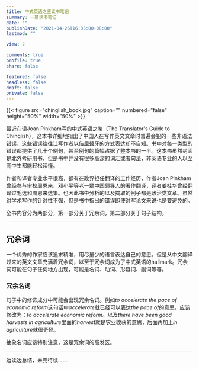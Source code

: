 ```yaml
---
title: 中式英语之鉴读书笔记
summary: 一篇读书笔记
date: ""
publishDate: "2021-04-26T16:35:00+08:00"
lastmod: ""

view: 2

comments: true
profile: true
share: false

featured: false
headless: false
draft: false
private: false
---
```


{{< figure src="chinglish_book.jpg" caption="" numbered="false" height="50%" width="50%" >}}

最近在读Joan Pinkham写的中式英语之鉴（The Translator's Guide to Chinglish），这本书详细地指出了中国人在写作英文文章时普遍会犯的一些非语法错误，这些错误往往让写作者以佶屈聱牙的方式表达却不自知。书中对每一类型的错误都提供了几十个例句，甚至例句的篇幅占据了整本书的一半。这本书虽然封面是北外考研用书，但是书中并没有很多高深的词汇或者句法，非英语专业的人以至高中生都能轻松读懂。

作者和译者专业水平很高，都有在政界担任翻译的工作经历，作者Joan Pinkham曾经参与审校周恩来、邓小平等老一辈中国领导人的著作翻译，译者姜桂华曾经翻译过毛选和周恩来选集。也因此书中分析的以及摘取的例子都是政治类文章。虽然对学术写作的针对性不强，但是书中指出的错误即使对写论文来说也是要避免的。

全书内容分为两部分，第一部分关于冗余词，第二部分关于句子结构。

---

## **冗余词**

一个优秀的作家应该追求精准，用尽量少的语言表达自己的意思。但是从中文翻译过来的英文文章充满着冗余词，以至于冗余词成为了中式英语的hallmark。冗余词可能在句子任何地方出现，可能是名词、动词、形容词、副词等等。

### **冗余名词**

句子中的修饰成分中可能会出现冗余名词。例如*to accelerate the pace of economic reform*这句话中*accelerate*就已经可以表达*the pace of*的意思，应该修改为：*to accelerate economic reform*。以及*there have been good harvests in agriculture*里面的*harvest*就是农业收获的意思，后面再加上*in agriculture*就很奇怪。

抽象名词应该特别注意，这是冗余词的高发区。

---

边读边总结，未完待续……